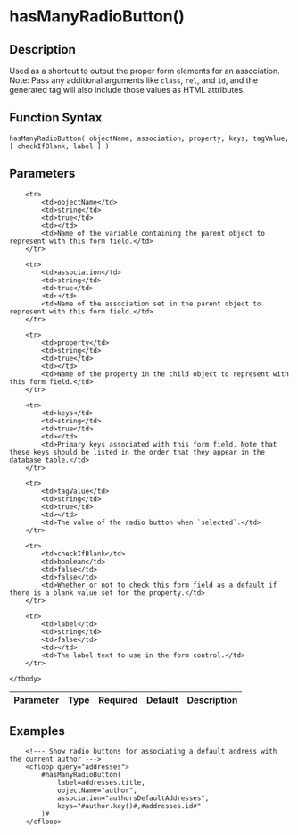 # hasManyRadioButton()

## Description
Used as a shortcut to output the proper form elements for an association. Note: Pass any additional arguments like `class`, `rel`, and `id`, and the generated tag will also include those values as HTML attributes.

## Function Syntax
	hasManyRadioButton( objectName, association, property, keys, tagValue, [ checkIfBlank, label ] )


## Parameters
<table>
	<thead>
		<tr>
			<th>Parameter</th>
			<th>Type</th>
			<th>Required</th>
			<th>Default</th>
			<th>Description</th>
		</tr>
	</thead>
	<tbody>
		
		<tr>
			<td>objectName</td>
			<td>string</td>
			<td>true</td>
			<td></td>
			<td>Name of the variable containing the parent object to represent with this form field.</td>
		</tr>
		
		<tr>
			<td>association</td>
			<td>string</td>
			<td>true</td>
			<td></td>
			<td>Name of the association set in the parent object to represent with this form field.</td>
		</tr>
		
		<tr>
			<td>property</td>
			<td>string</td>
			<td>true</td>
			<td></td>
			<td>Name of the property in the child object to represent with this form field.</td>
		</tr>
		
		<tr>
			<td>keys</td>
			<td>string</td>
			<td>true</td>
			<td></td>
			<td>Primary keys associated with this form field. Note that these keys should be listed in the order that they appear in the database table.</td>
		</tr>
		
		<tr>
			<td>tagValue</td>
			<td>string</td>
			<td>true</td>
			<td></td>
			<td>The value of the radio button when `selected`.</td>
		</tr>
		
		<tr>
			<td>checkIfBlank</td>
			<td>boolean</td>
			<td>false</td>
			<td>false</td>
			<td>Whether or not to check this form field as a default if there is a blank value set for the property.</td>
		</tr>
		
		<tr>
			<td>label</td>
			<td>string</td>
			<td>false</td>
			<td></td>
			<td>The label text to use in the form control.</td>
		</tr>
		
	</tbody>
</table>


## Examples
	
		<!--- Show radio buttons for associating a default address with the current author --->
		<cfloop query="addresses">
			#hasManyRadioButton(
				label=addresses.title,
				objectName="author",
				association="authorsDefaultAddresses",
				keys="#author.key()#,#addresses.id#"
			)#
		</cfloop>

